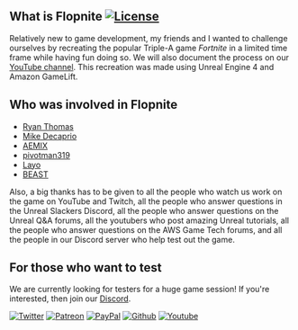 ## What is Flopnite [![License](https://img.shields.io/badge/license-MIT-green.svg)](https://github.com/BEASTSM96/flopnite/blob/v2/LICENSE)
Relatively new to game development, my friends and I wanted to challenge ourselves by recreating the popular Triple-A game *Fortnite* in a limited time frame while having fun doing so. We will also document the process on our [YouTube channel](https://www.youtube.com/channel/UCO77KLKwplncMHLo6gLpIHw). This recreation was made using Unreal Engine 4 and Amazon GameLift.


## Who was involved in Flopnite
* [Ryan Thomas](https://github.com/rthomas24)
* [Mike Decaprio](https://www.instagram.com/mikedecaprio1/)
* [AEMIX](https://github.com/A7xMd)
* [pivotman319](https://www.youtube.com/channel/UCBTI2nRl1eJ3y_Ru25dlQvg)
* [Layo](https://www.youtube.com/channel/UCBH3aPCsPBAz-tPUS8cJCMw)
* [BEAST](https://github.com/BEASTSM96)

Also, a big thanks has to be given to all the people who watch us work on the game on YouTube and Twitch, all the people who answer questions in the Unreal Slackers Discord, all the people who answer questions on the Unreal Q&A forums, all the youtubers who post amazing Unreal tutorials, all the people who answer questions on the AWS Game Tech forums, and all the people in our Discord server who help test out the game.

## For those who want to test
We are currently looking for testers for a huge game session! If you're interested, then join our [Discord](https://discord.gg/2xbR5qT).

[![Twitter](https://img.shields.io/badge/%40Flopperam--blue.svg?style=social&logo=Twitter)](https://twitter.com/Flopperam)
[![Patreon](https://img.shields.io/badge/Flopperam--red.svg?style=social&logo=Patreon)](https://www.patreon.com/flopperam)
[![PayPal](https://img.shields.io/badge/Flopperam--red.svg?style=social&logo=PayPal)](https://www.paypal.me/flopperam)
[![Github](https://img.shields.io/badge/Flopperam--red.svg?style=social&logo=Github)](https://github.com/sponsors/chris-gong)
[![Youtube](https://img.shields.io/badge/Flopperam--red.svg?style=social&logo=youtube)](https://www.youtube.com/channel/UCO77KLKwplncMHLo6gLpIHw)
